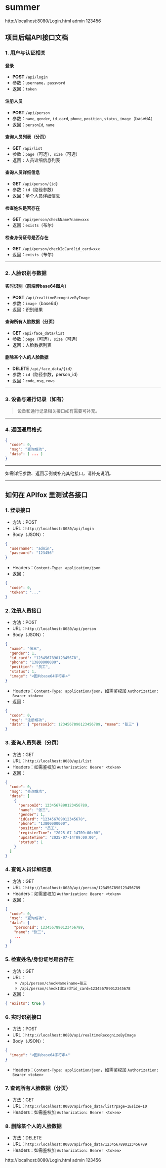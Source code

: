 # summer

http://localhost:8080/Login.html
admin 123456


## 项目后端API接口文档

### 1. 用户与认证相关

#### 登录
- **POST** `/api/login`
- 参数：`username`，`password`
- 返回：`token`

#### 注册人员
- **POST** `/api/person`
- 参数：`name`, `gender`, `id_card`, `phone`, `position`, `status`, `image`（base64）
- 返回：`personId`, `name`

#### 查询人员列表（分页）
- **GET** `/api/list`
- 参数：`page`（可选），`size`（可选）
- 返回：人员详细信息列表

#### 查询人员详细信息
- **GET** `/api/person/{id}`
- 参数：`id`（路径参数）
- 返回：单个人员详细信息

#### 检查姓名是否存在
- **GET** `/api/person/checkName?name=xxx`
- 返回：`exists`（布尔）

#### 检查身份证号是否存在
- **GET** `/api/person/checkIdCard?id_card=xxx`
- 返回：`exists`（布尔）

---

### 2. 人脸识别与数据

#### 实时识别（前端传base64图片）
- **POST** `/api/realtimeRecognizeByImage`
- 参数：`image`（base64）
- 返回：识别结果

#### 查询所有人脸数据（分页）
- **GET** `/api/face_data/list`
- 参数：`page`（可选），`size`（可选）
- 返回：人脸数据列表

#### 删除某个人的人脸数据
- **DELETE** `/api/face_data/{id}`
- 参数：`id`（路径参数，person_id）
- 返回：`code`, `msg`, `rows`

---

### 3. 设备与通行记录（如有）

> 设备和通行记录相关接口如有需要可补充。

---

### 4. 返回通用格式

```json
{
  "code": 0,
  "msg": "查询成功",
  "data": [ ... ]
}
```

---

如需详细参数、返回示例或补充其他接口，请补充说明。

---

## 如何在 APIfox 里测试各接口

### 1. 登录接口
- 方法：POST
- URL：`http://localhost:8080/api/login`
- Body（JSON）：
```json
{
  "username": "admin",
  "password": "123456"
}
```
- Headers：`Content-Type: application/json`
- 返回：
```json
{
  "code": 0,
  "token": "..."
}
```

### 2. 注册人员接口
- 方法：POST
- URL：`http://localhost:8080/api/person`
- Body（JSON）：
```json
{
  "name": "张三",
  "gender": 1,
  "id_card": "123456789012345678",
  "phone": "13800000000",
  "position": "员工",
  "status": 1,
  "image": "<图片base64字符串>"
}
```
- Headers：`Content-Type: application/json`，如需鉴权加 `Authorization: Bearer <token>`
- 返回：
```json
{
  "code": 0,
  "msg": "注册成功",
  "data": { "personId": 1234567890123456789, "name": "张三" }
}
```

### 3. 查询人员列表（分页）
- 方法：GET
- URL：`http://localhost:8080/api/list`
- Headers：如需鉴权加 `Authorization: Bearer <token>`
- 返回：
```json
{
  "code": 0,
  "msg": "查询成功",
  "data": [
    {
      "personId": 1234567890123456789,
      "name": "张三",
      "gender": 1,
      "idCard": "123456789012345678",
      "phone": "13800000000",
      "position": "员工",
      "registerTime": "2025-07-14T09:00:00",
      "updateTime": "2025-07-14T09:00:00",
      "status": 1
    }
  ]
}
```

### 4. 查询人员详细信息
- 方法：GET
- URL：`http://localhost:8080/api/person/1234567890123456789`
- Headers：如需鉴权加 `Authorization: Bearer <token>`
- 返回：
```json
{
  "code": 0,
  "msg": "查询成功",
  "data": {
    "personId": 1234567890123456789,
    "name": "张三",
    ...
  }
}
```

### 5. 检查姓名/身份证号是否存在
- 方法：GET
- URL：
  - `/api/person/checkName?name=张三`
  - `/api/person/checkIdCard?id_card=123456789012345678`
- 返回：
```json
{ "exists": true }
```

### 6. 实时识别接口
- 方法：POST
- URL：`http://localhost:8080/api/realtimeRecognizeByImage`
- Body（JSON）：
```json
{
  "image": "<图片base64字符串>"
}
```
- Headers：`Content-Type: application/json`，如需鉴权加 `Authorization: Bearer <token>`

### 7. 查询所有人脸数据（分页）
- 方法：GET
- URL：`http://localhost:8080/api/face_data/list?page=1&size=10`
- Headers：如需鉴权加 `Authorization: Bearer <token>`

### 8. 删除某个人的人脸数据
- 方法：DELETE
- URL：`http://localhost:8080/api/face_data/1234567890123456789`
- Headers：如需鉴权加 `Authorization: Bearer <token>`

http://localhost:8080/Login.html
admin 123456